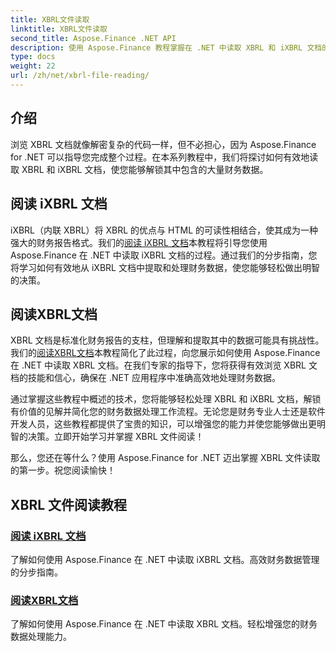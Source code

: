 ```yaml
---
title: XBRL文件读取
linktitle: XBRL文件读取
second_title: Aspose.Finance .NET API
description: 使用 Aspose.Finance 教程掌握在 .NET 中读取 XBRL 和 iXBRL 文档的技巧。轻松增强您的财务数据处理能力。
type: docs
weight: 22
url: /zh/net/xbrl-file-reading/
---
```

## 介绍

浏览 XBRL 文档就像解密复杂的代码一样，但不必担心，因为 Aspose.Finance for .NET 可以指导您完成整个过程。在本系列教程中，我们将探讨如何有效地读取 XBRL 和 iXBRL 文档，使您能够解锁其中包含的大量财务数据。

## 阅读 iXBRL 文档

iXBRL（内联 XBRL）将 XBRL 的优点与 HTML 的可读性相结合，使其成为一种强大的财务报告格式。我们的[阅读 iXBRL 文档](./read-ixbrl-document/)本教程将引导您使用 Aspose.Finance 在 .NET 中读取 iXBRL 文档的过程。通过我们的分步指南，您将学习如何有效地从 iXBRL 文档中提取和处理财务数据，使您能够轻松做出明智的决策。

## 阅读XBRL文档

XBRL 文档是标准化财务报告的支柱，但理解和提取其中的数据可能具有挑战性。我们的[阅读XBRL文档](./read-xbrl-document/)本教程简化了此过程，向您展示如何使用 Aspose.Finance 在 .NET 中读取 XBRL 文档。在我们专家的指导下，您将获得有效浏览 XBRL 文档的技能和信心，确保在 .NET 应用程序中准确高效地处理财务数据。

通过掌握这些教程中概述的技术，您将能够轻松处理 XBRL 和 iXBRL 文档，解锁有价值的见解并简化您的财务数据处理工作流程。无论您是财务专业人士还是软件开发人员，这些教程都提供了宝贵的知识，可以增强您的能力并使您能够做出更明智的决策。立即开始学习并掌握 XBRL 文件阅读！

那么，您还在等什么？使用 Aspose.Finance for .NET 迈出掌握 XBRL 文件读取的第一步。祝您阅读愉快！
## XBRL 文件阅读教程
### [阅读 iXBRL 文档](./read-ixbrl-document/)
了解如何使用 Aspose.Finance 在 .NET 中读取 iXBRL 文档。高效财务数据管理的分步指南。
### [阅读XBRL文档](./read-xbrl-document/)
了解如何使用 Aspose.Finance 在 .NET 中读取 XBRL 文档。轻松增强您的财务数据处理能力。